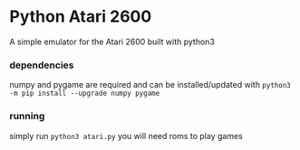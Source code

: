 # Python Atari 2600

A simple emulator for the Atari 2600 built with python3

### dependencies

numpy and pygame are required and can be installed/updated with
`python3 -m pip install --upgrade numpy pygame`

### running

simply run `python3 atari.py`
you will need roms to play games
